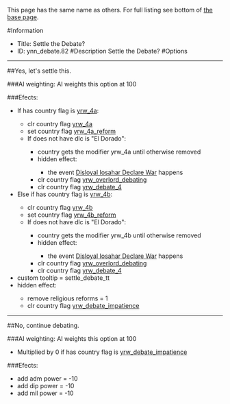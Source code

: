 This page has the same name as others. For full listing see bottom of [the base page](settle_the_debate2.md).

#Information
 - Title: Settle the Debate?
 - ID: ynn_debate.82
#Description
Settle the Debate?
#Options

___
##Yes, let's settle this.

###AI weighting:
AI weights this option at 100


###Efects:<ul><li>If has country flag is [yrw_4a](../flags/yrw_4a.md):</li><ul><li>clr country flag [yrw_4a](../flags/yrw_4a.md)</li><li>set country flag [yrw_4a_reform](../flags/yrw_4a_reform.md)</li><li>If does not have dlc is "El Dorado":</li><ul><li>country gets the modifier yrw_4a until otherwise removed</li><li>hidden effect:</li><ul><li>the event [Disloyal Iosahar Declare War](../events/disloyal_iosahar_declare_war.md) happens</li></ul><li>clr country flag [yrw_overlord_debating](../flags/yrw_overlord_debating.md)</li><li>clr country flag [yrw_debate_4](../flags/yrw_debate_4.md)</li></ul></ul><li>Else if has country flag is [yrw_4b](../flags/yrw_4b.md):</li><ul><li>clr country flag [yrw_4b](../flags/yrw_4b.md)</li><li>set country flag [yrw_4b_reform](../flags/yrw_4b_reform.md)</li><li>If does not have dlc is "El Dorado":</li><ul><li>country gets the modifier yrw_4b until otherwise removed</li><li>hidden effect:</li><ul><li>the event [Disloyal Iosahar Declare War](../events/disloyal_iosahar_declare_war.md) happens</li></ul><li>clr country flag [yrw_overlord_debating](../flags/yrw_overlord_debating.md)</li><li>clr country flag [yrw_debate_4](../flags/yrw_debate_4.md)</li></ul></ul><li>custom tooltip = settle_debate_tt</li><li>hidden effect:</li><ul><li>remove religious reforms = 1</li><li>clr country flag [yrw_debate_impatience](../flags/yrw_debate_impatience.md)</li></ul></ul>

___
##No, continue debating.

###AI weighting:
AI weights this option at 100
 - Multiplied by 0 if has country flag is [yrw_debate_impatience](../flags/yrw_debate_impatience.md)


###Efects:<ul><li>add adm power = -10</li><li>add dip power = -10</li><li>add mil power = -10</li></ul>
